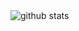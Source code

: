 <picture decoding="async" loading="lazy">
  <source media="(prefers-color-scheme: light)" srcset="https://pixel-profile.vercel.app/api/github-stats?username=mrofiqfdilah&screen_effect=false&background=linear-gradient(to%20bottom%20right%2C%20%2374dcc4%2C%20%234597e9)&include_all_commits=true&pixelate_avatar=false">
  <img alt="github stats" src="https://pixel-profile.vercel.app/api/github-stats?username=mrofiqfdilah&screen_effect=false&background=linear-gradient(to%20bottom%20right%2C%20%2374dcc4%2C%20%234597e9)&include_all_commits=true&pixelate_avatar=false">
</picture>
